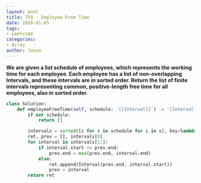 ```yaml
---
layout: post
title: 759 - Employee Free Time
date: 2020-01-05
tags:
- Leetcode
categories:
- Array
author: Jason
---
```

**We are given a list schedule of employees, which represents the working time for each employee. Each employee has a list of non-overlapping Intervals, and these intervals are in sorted order. Return the list of finite intervals representing common, positive-length free time for all employees, also in sorted order.**

```python
class Solution:
    def employeeFreeTime(self, schedule: '[[Interval]]') -> '[Interval]':
        if not schedule:
            return []

        intervals = sorted([i for s in schedule for i in s], key=lambda x: x.start)
        ret, prev = [], intervals[0]
        for interval in intervals[1:]:
            if interval.start <= prev.end:
                prev.end = max(prev.end, interval.end)
            else:
                ret.append(Interval(prev.end, interval.start))
                prev = interval
        return ret
```
